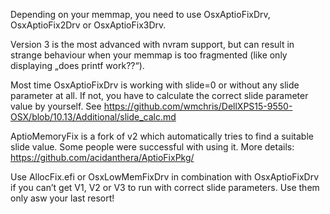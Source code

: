 Depending on your memmap, you need to use OsxAptioFixDrv, OsxAptioFix2Drv or OsxAptioFix3Drv.  

Version 3 is the most advanced with nvram support, but can result in strange behaviour when your memmap is too fragmented (like only displaying „does printf work??“).  

Most time OsxAptioFixDrv is working with slide=0 or without any slide parameter at all. If not, you have to calculate the correct slide parameter value by yourself. See https://github.com/wmchris/DellXPS15-9550-OSX/blob/10.13/Additional/slide_calc.md
  
AptioMemoryFix is a fork of v2 which automatically tries to find a suitable slide value. Some people were successful with using it. More details: https://github.com/acidanthera/AptioFixPkg/  
  
Use AllocFix.efi or OsxLowMemFixDrv in combination with OsxAptioFixDrv if you can’t get V1, V2 or V3 to run with correct slide parameters. Use them only asw your last resort!  
  

